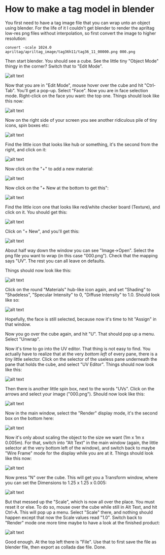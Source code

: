 # How to make a tag model in blender

You first need to have a tag image file that you can wrap unto an
object using blender. For the life of it I couldn't get blender to
render the apriltag low-res png files without interpolation, so
first convert the image to higher resolution:

    convert -scale 1024.0 apriltag/apriltag_image/tag36h11/tag36_11_00000.png 000.png


Then start blender. You should see a cube. See the little tiny "Object
Mode" thingy in the corner? Switch that to "Edit Mode".

![alt text](blender_1.png)

Now that you are in "Edit Mode", mouse hover over the cube and hit
"Ctrl-Tab". You'll get a pop-up. Select "Face". Now you are in face
selection mode. Right-click on the face you want: the top one.
Things should look like this now:

![alt text](blender_2.png)

Now on the right side of your screen you see another ridiculous pile
of tiny icons, spin boxes etc:

![alt text](blender_3.png)

Find the little icon that looks like hub or something, it's the second
from the right, and click on it:

![alt text](blender_4.png)

Now click on the "+" to add a new material:

![alt text](blender_5.png)

Now click on the "+ New at the bottom to get this":

![alt text](blender_6.png)

Find the little icon one that looks like red/white checker board (Texture), and
click on it. You should get this:

![alt text](blender_7.png)

Click on "+ New", and you'll get this:

![alt text](blender_8.png)

About half way down the window you can see "Image->Open". Select the
png file you want to wrap (in this case "000.png"). Check that the
mapping says "UV". The rest you can all leave on defaults.

Things should now look like this:

![alt text](blender_9.png)

Click on the round "Materials" hub-like icon again, and set "Shading"
to "Shadeless", "Specular Intensity" to 0, "Diffuse Intensity" to
1.0. Should look like so:

![alt text](blender_10.png)

Hopefully, the face is still selected, because now it's time to hit
"Assign" in that window.

Now you go over the cube again, and hit "U". That should pop up a
menu. Select "Unwrap".

Now it's time to go into the UV editor. That thing is not easy to
find. You actually have to realize that at the very *bottom left* of every
pane, there is a tiny little selector. Click on the selector of the
useless pane underneath the pane that holds the cube, and select "UV
Editor". Things should now look like this:

![alt text](blender_11.png)

Then there is another little spin box, next to the words "UVs". Click
on the arrows and select your image ("000.png"). Should now look like
this:

![alt text](blender_12.png)

Now in the main window, select the "Render" display mode, it's the second
box on the bottom here:

![alt text](blender_13.png)

Now it's only about scaling the object to the size we want (1m x 1m x
0.005m). For that, switch into "Alt Text" in the main window
(again, the little selector at the very bottom left of the window),
and switch back to maybe "Wire Frame" mode for the display while you
are at it. Things should look like this now:

![alt text](blender_14.png)

Now press "N" over the cube. This will get you a Transform window,
where you can set the Dimensions to 1.25 x 1.25 x 0.005:

![alt text](blender_15.png)

But that messed up the "Scale", which is now all over the place. You
must reset it or else. To do so, mouse over the cube while still in
Alt Text, and hit Ctrl-A. This will pop up a menu. Select "Scale"
there, and nothing should happen except that now the  Scale values
read "1.0". Switch back to "Render" mode one more time maybe to have a
look at the finished product:

![alt text](blender_16.png)

Good enough. At the top left there is "File". Use that to first save
the file as blender file, then export as collada dae file. Done.

